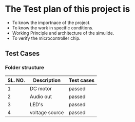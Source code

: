 # The Test plan of this project is
* To know the importnace of the project.
* To know the work in specific conditions.
* Working Principle and architecture of the simulide.
* To verify the microcontroller chip.
## Test Cases 
### Folder structure
| SL. NO. | Description | Test cases |
| -- | ------------ | -------------- |
| 1 |	DC motor | passed |
| 2 |	Audio out | passed |
| 3 |	LED's | passed |
| 4 |	voltage source | passed |
